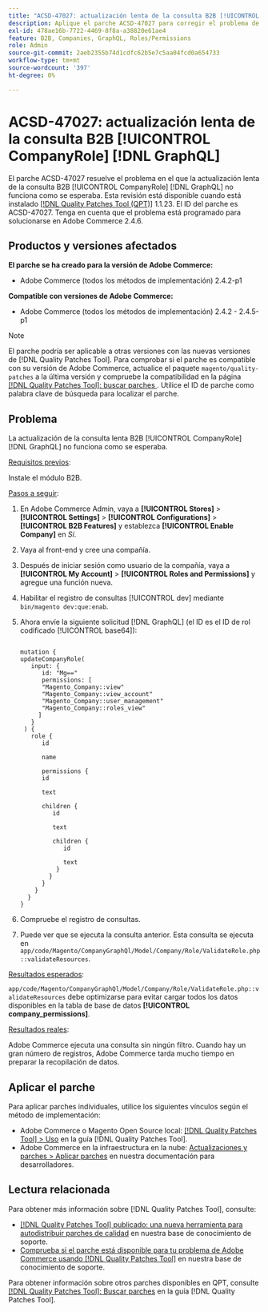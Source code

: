```yaml
---
title: "ACSD-47027: actualización lenta de la consulta B2B [!UICONTROL CompanyRole] [!DNL GraphQL] update"
description: Aplique el parche ACSD-47027 para corregir el problema de Adobe Commerce en el que haya una actualización B2B [!UICONTROL CompanyRole] [!DNL GraphQL]  de consulta lenta.
exl-id: 478ae16b-7722-4469-8f8a-a38820e61ae4
feature: B2B, Companies, GraphQL, Roles/Permissions
role: Admin
source-git-commit: 2aeb2355b74d1cdfc62b5e7c5aa04fcd0a654733
workflow-type: tm+mt
source-wordcount: '397'
ht-degree: 0%

---
```


# ACSD-47027: actualización lenta de la consulta B2B [!UICONTROL CompanyRole] [!DNL GraphQL]

El parche ACSD-47027 resuelve el problema en el que la actualización lenta de la consulta B2B [!UICONTROL CompanyRole] [!DNL GraphQL] no funciona como se esperaba. Esta revisión está disponible cuando está instalado [[!DNL Quality Patches Tool (QPT)]](/help/announcements/adobe-commerce-announcements/magento-quality-patches-released-new-tool-to-self-serve-quality-patches.md) 1.1.23. El ID del parche es ACSD-47027. Tenga en cuenta que el problema está programado para solucionarse en Adobe Commerce 2.4.6.

## Productos y versiones afectados

**El parche se ha creado para la versión de Adobe Commerce:**
* Adobe Commerce (todos los métodos de implementación) 2.4.2-p1

**Compatible con versiones de Adobe Commerce:**
* Adobe Commerce (todos los métodos de implementación) 2.4.2 - 2.4.5-p1

>[!NOTE]
>
>El parche podría ser aplicable a otras versiones con las nuevas versiones de [!DNL Quality Patches Tool]. Para comprobar si el parche es compatible con su versión de Adobe Commerce, actualice el paquete `magento/quality-patches` a la última versión y compruebe la compatibilidad en la página [[!DNL Quality Patches Tool]: buscar parches ](https://experienceleague.adobe.com/tools/commerce-quality-patches/index.html). Utilice el ID de parche como palabra clave de búsqueda para localizar el parche.

## Problema

La actualización de la consulta lenta B2B [!UICONTROL CompanyRole] [!DNL GraphQL] no funciona como se esperaba.

<u>Requisitos previos</u>:

Instale el módulo B2B.

<u>Pasos a seguir</u>:

1. En Adobe Commerce Admin, vaya a **[!UICONTROL Stores]** > **[!UICONTROL Settings]** > **[!UICONTROL Configurations]** > **[!UICONTROL B2B Features]** y establezca **[!UICONTROL Enable Company]** en _Sí_.
1. Vaya al front-end y cree una compañía.
1. Después de iniciar sesión como usuario de la compañía, vaya a **[!UICONTROL My Account]** > **[!UICONTROL Roles and Permissions]** y agregue una función nueva.
1. Habilitar el registro de consultas [!UICONTROL dev] mediante `bin/magento dev:que:enab`.
1. Ahora envíe la siguiente solicitud [!DNL GraphQL] (el ID es el ID de rol codificado [!UICONTROL base64]):

   <pre><code>
   mutation &lbrace;
   updateCompanyRole(
      input: &lbrace;
         id: "Mg=="
         permissions: &lbrack;
         "Magento_Company::view"
         "Magento_Company::view_account"
         "Magento_Company::user_management"
         "Magento_Company::roles_view"
        &rbrack;
      &rbrace;
    ) &lbrace;
      role &lbrace;
         id

         name

         permissions &lbrace;
         id

         text

         children &lbrace;
            id

            text

            children &lbrace;
               id

               text
             &rbrace;
           &rbrace;
         &rbrace;
       &rbrace;
     &rbrace;
   &rbrace;
   </code></pre>

1. Compruebe el registro de consultas.
1. Puede ver que se ejecuta la consulta anterior. Esta consulta se ejecuta en `app/code/Magento/CompanyGraphQl/Model/Company/Role/ValidateRole.php::validateResources`.

<u>Resultados esperados</u>:

`app/code/Magento/CompanyGraphQl/Model/Company/Role/ValidateRole.php::validateResources` debe optimizarse para evitar cargar todos los datos disponibles en la tabla de base de datos **[!UICONTROL company_permissions]**.

<u>Resultados reales</u>:

Adobe Commerce ejecuta una consulta sin ningún filtro. Cuando hay un gran número de registros, Adobe Commerce tarda mucho tiempo en preparar la recopilación de datos.

## Aplicar el parche

Para aplicar parches individuales, utilice los siguientes vínculos según el método de implementación:

* Adobe Commerce o Magento Open Source local: [[!DNL Quality Patches Tool] > Uso](https://experienceleague.adobe.com/docs/commerce-operations/tools/quality-patches-tool/usage.html) en la guía [!DNL Quality Patches Tool].
* Adobe Commerce en la infraestructura en la nube: [Actualizaciones y parches > Aplicar parches](https://experienceleague.adobe.com/en/docs/commerce-cloud-service/user-guide/develop/upgrade/apply-patches) en nuestra documentación para desarrolladores. 

## Lectura relacionada

Para obtener más información sobre [!DNL Quality Patches Tool], consulte:

* [[!DNL Quality Patches Tool] publicado: una nueva herramienta para autodistribuir parches de calidad](/help/announcements/adobe-commerce-announcements/magento-quality-patches-released-new-tool-to-self-serve-quality-patches.md) en nuestra base de conocimiento de soporte.
* [Comprueba si el parche está disponible para tu problema de Adobe Commerce usando [!DNL Quality Patches Tool]](/help/support-tools/patches-available-in-qpt-tool/check-patch-for-magento-issue-with-magento-quality-patches.md) en nuestra base de conocimiento de soporte.

Para obtener información sobre otros parches disponibles en QPT, consulte [[!DNL Quality Patches Tool]: Buscar parches](https://experienceleague.adobe.com/tools/commerce-quality-patches/index.html) en la guía [!DNL Quality Patches Tool].

